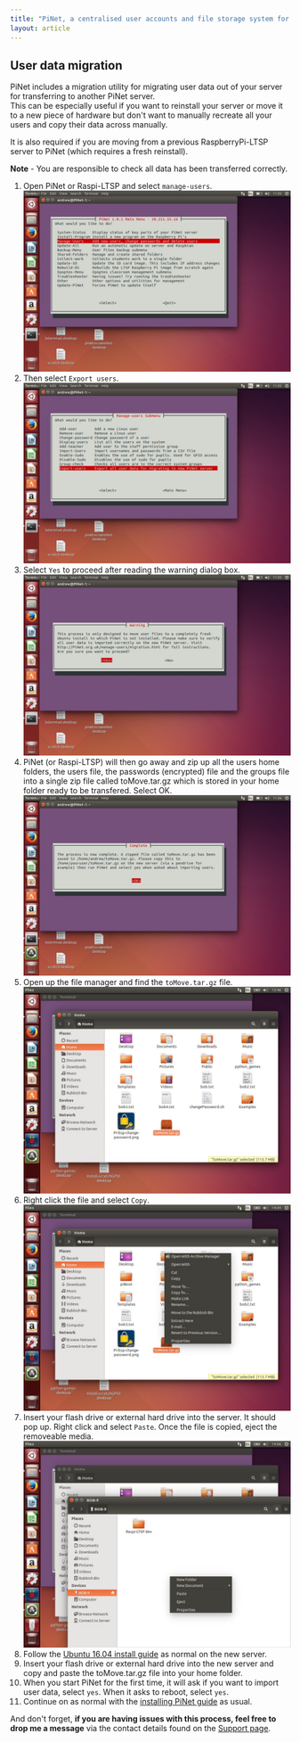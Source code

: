 ```yaml
---
title: "PiNet, a centralised user accounts and file storage system for a Raspberry Pi classroom."
layout: article
---
```


User data migration
----
PiNet includes a migration utility for migrating user data out of your server for transferring to another PiNet server.    
This can be especially useful if you want to reinstall your server or move it to a new piece of hardware but don't want to manually recreate all your users and copy their data across manually.   
   
It is also required if you are moving from a previous RaspberryPi-LTSP server to PiNet (which requires a fresh reinstall).
   
**Note** - You are responsible to check all data has been transferred correctly.

1. Open PiNet or Raspi-LTSP and select ```manage-users```.   
![](/assets/images/migration1.jpeg)   
2. Then select ```Export users```.   
![](/assets/images/migration2.jpeg)   
3. Select ```Yes``` to proceed after reading the warning dialog box.   
![](/assets/images/migration3.jpeg)   
4. PiNet (or Raspi-LTSP) will then go away and zip up all the users home folders, the users file, the passwords (encrypted) file and the groups file into a single zip file called toMove.tar.gz which is stored in your home folder ready to be transfered. Select OK.   
![](/assets/images/migration4.jpeg)   
5. Open up the file manager and find the ```toMove.tar.gz``` file.     
![](/assets/images/migration5.jpeg) 
6. Right click the file and select ```Copy```.     
![](/assets/images/migration6.jpeg)   
7. Insert your flash drive or external hard drive into the server. It should pop up. Right click and select ```Paste```. Once the file is copied, eject the removeable media.    
![](/assets/images/migration7.jpeg)   
8. Follow the [Ubuntu 16.04 install guide](../installation/installing-ubuntu.html) as normal on the new server.   
9. Insert your flash drive or external hard drive into the new server and copy and paste the toMove.tar.gz file into your home folder.  
10. When you start PiNet for the first time, it will ask if you want to import user data, select ```yes```. When it asks to reboot, select ```yes```.   
11. Continue on as normal with the [installing PiNet guide](../installation/installing-PiNet.html) as usual.   
   
And don't forget, **if you are having issues with this process, feel free to drop me a message** via the contact details found on the [Support page](../support.html).   
